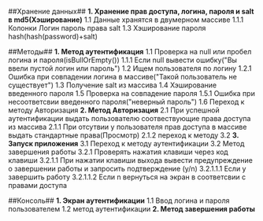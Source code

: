 ##Хранение данных##
**1. Хранение прав доступа, логина, пароля и salt в md5(Хэширование)**
    1.1 Данные хранятся в двумерном массиве
        1.1.1 Колонки Логин пароль права salt
    1.3 Хэширование пароля hash(hash(password)+salt)

##Методы##
**1. Метод аутентификация**
    1.1 Проверка на null или пробел логина и пароля(isBullOrEmpty())
        1.1.1 Если null вывести ошибку("Вы ввели пустой логин или пароль")
    1.2 Ищем пользователя по логину
        1.2.1 Ошибка при совпадении логина в массиве("Такой пользователь не существует")
    1.3 Получение salt из массива
    1.4 Хэширование введенного пароля
    1.5 Проверка на совпадение пароля
        1.5.1 Ошибка при несоответсвии введенного пароля("неверный пароль")
    1.6 Переход к методу Авторизация
**2. Метод Авторизация**
    2.1 При успешной аутентификации выдать пользователю соотвествующие права доступа из массива
        2.1.1 При отсутвии у пользователя прав доступа в массиве выдать стандартные права(Просмотр)
        2.1.2 переход к методу 3.2
**3. Запуск приложения**
    3.1 Переход к методу аутентификации
    3.2 Метод завершения работы
        3.2.1 Проверять нажатия клавиши через код клавиши
        3.2.1.1 При нажатии клавиши выхода вывести предупреждение о завершении работы и запросить подтверждение (y/n)
        3.2.1.1.1 Если y завершить работу
        3.2.1.1.2 Если n вернуться на экран в соответсвии с правами доступа

##Консоль##
**1. Экран аутентификации**
    1.1 Ввод логина и пароля пользователем
    1.2 метод аутентификации
**2. Метод завершения работы**
